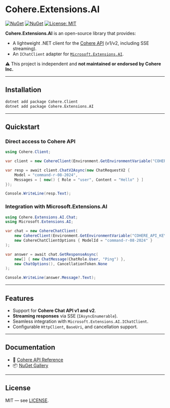 # Cohere.Extensions.AI

[![NuGet](https://img.shields.io/nuget/v/Cohere.Client.svg?label=Cohere.Client)](https://www.nuget.org/packages/Cohere.Client/)
[![NuGet](https://img.shields.io/nuget/v/Cohere.Extensions.AI.svg?label=Cohere.Extensions.AI)](https://www.nuget.org/packages/Cohere.Extensions.AI/)
[![License: MIT](https://img.shields.io/badge/License-MIT-green.svg)](LICENSE)

**Cohere.Extensions.AI** is an open-source library that provides:

- A lightweight .NET client for the [Cohere API](https://docs.cohere.com/) (v1/v2, including SSE streaming).
- An `IChatClient` adapter for [`Microsoft.Extensions.AI`](https://learn.microsoft.com/dotnet/ai/overview).

⚠️ This project is independent and **not maintained or endorsed by Cohere Inc.**

---

## Installation

```bash
dotnet add package Cohere.Client
dotnet add package Cohere.Extensions.AI
````

---

## Quickstart

### Direct access to Cohere API

```csharp
using Cohere.Client;

var client = new CohereClient(Environment.GetEnvironmentVariable("COHERE_API_KEY")!);

var resp = await client.ChatV2Async(new ChatRequestV2 {
    Model = "command-r-08-2024",
    Messages = [ new() { Role = "user", Content = "Hello" } ]
});

Console.WriteLine(resp.Text);
```

### Integration with Microsoft.Extensions.AI

```csharp
using Cohere.Extensions.AI.Chat;
using Microsoft.Extensions.AI;

var chat = new CohereChatClient(
    new CohereClient(Environment.GetEnvironmentVariable("COHERE_API_KEY")!),
    new CohereChatClientOptions { ModelId = "command-r-08-2024" }
);

var answer = await chat.GetResponseAsync(
    new[] { new ChatMessage(ChatRole.User, "Ping") },
    new ChatOptions(), CancellationToken.None
);

Console.WriteLine(answer.Message?.Text);
```

---

## Features

* Support for **Cohere Chat API v1 and v2**.
* **Streaming responses** via SSE (`IAsyncEnumerable`).
* Seamless integration with `Microsoft.Extensions.AI.IChatClient`.
* Configurable `HttpClient`, `BaseUri`, and cancellation support.

---

## Documentation

* 📖 [Cohere API Reference](https://docs.cohere.com/docs)
* 📦 [NuGet Gallery](https://www.nuget.org/profiles/makushevski)

---

## License

MIT — see [LICENSE](LICENSE).